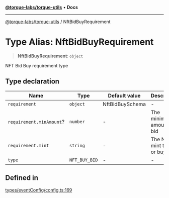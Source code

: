 [**@torque-labs/torque-utils**](../README.md) • **Docs**

***

[@torque-labs/torque-utils](../README.md) / NftBidBuyRequirement

# Type Alias: NftBidBuyRequirement

> **NftBidBuyRequirement**: `object`

NFT Bid Buy requirement type

## Type declaration

| Name | Type | Default value | Description | Defined in |
| ------ | ------ | ------ | ------ | ------ |
| `requirement` | `object` | NftBidBuySchema | - | [types/eventConfig/config.ts:163](https://github.com/torque-labs/torque-utils/blob/c76fb4101d477d1e8e6fb4f5de7a277964527c27/types/eventConfig/config.ts#L163) |
| `requirement.minAmount`? | `number` | - | The minimum amount to bid | [types/eventConfig/requirements.ts:124](https://github.com/torque-labs/torque-utils/blob/c76fb4101d477d1e8e6fb4f5de7a277964527c27/types/eventConfig/requirements.ts#L124) |
| `requirement.mint` | `string` | - | The NFT mint to bid or buy | [types/eventConfig/requirements.ts:120](https://github.com/torque-labs/torque-utils/blob/c76fb4101d477d1e8e6fb4f5de7a277964527c27/types/eventConfig/requirements.ts#L120) |
| `type` | `NFT_BUY_BID` | - | - | [types/eventConfig/config.ts:162](https://github.com/torque-labs/torque-utils/blob/c76fb4101d477d1e8e6fb4f5de7a277964527c27/types/eventConfig/config.ts#L162) |

## Defined in

[types/eventConfig/config.ts:169](https://github.com/torque-labs/torque-utils/blob/c76fb4101d477d1e8e6fb4f5de7a277964527c27/types/eventConfig/config.ts#L169)
